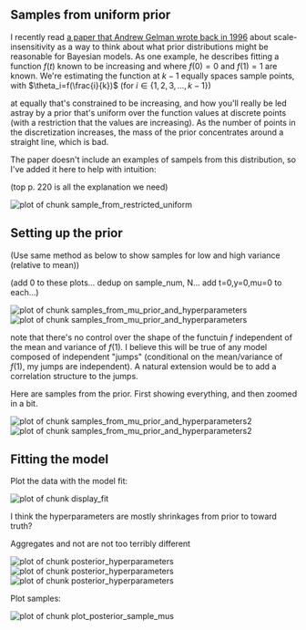 


## Samples from uniform prior

I recently read [a paper that Andrew Gelman wrote back in 1996](http://www.stat.columbia.edu/~gelman/research/published/deep.pdf) about scale-insensitivity as a way to think about what prior distributions might be reasonable for Bayesian models. As one example, he describes fitting a function $f(t)$ known to be increasing and where $f(0)=0$ and $f(1)=1$ are known. We're estimating the function at $k-1$ equally spaces sample points, with $\theta_i=f(\frac{i}{k})$ (for $i \in \{1,2,3,...,k-1\}$)

at equally that's constrained to be increasing, and how you'll really be led astray by a prior that's uniform over the function values at discrete points (with a restriction that the values are increasing). As the number of points in the discretization increases, the mass of the prior concentrates around a straight line, which is bad.


The paper doesn't include an examples of sampels from this distribution, so I've added it here to help with intuition:

(top p. 220 is all the explanation we need)

![plot of chunk sample_from_restricted_uniform](figure/sample_from_restricted_uniform.png) 

  


## Setting up the prior


(Use same method as below to show samples for low and high variance (relative to mean))

(add 0 to these plots... dedup on sample_num, N... add t=0,y=0,mu=0 to each...)

![plot of chunk samples_from_mu_prior_and_hyperparameters](figure/samples_from_mu_prior_and_hyperparameters1.png) ![plot of chunk samples_from_mu_prior_and_hyperparameters](figure/samples_from_mu_prior_and_hyperparameters2.png) 


note that there's no control over the shape of the functuin $f$ independent of the mean and variance of $f(1)$. I believe this will be true of any model composed of independent "jumps" (conditional on the mean/variance of $f(1)$, my jumps are independent). A natural extension would be to add a correlation structure to the jumps.

Here are samples from the prior. First showing everything, and then zoomed in a bit.

![plot of chunk samples_from_mu_prior_and_hyperparameters2](figure/samples_from_mu_prior_and_hyperparameters21.png) ![plot of chunk samples_from_mu_prior_and_hyperparameters2](figure/samples_from_mu_prior_and_hyperparameters22.png) 


## Fitting the model




Plot the data with the model fit:

![plot of chunk display_fit](figure/display_fit.png) 


I think the hyperparameters are mostly shrinkages from prior to toward truth?

Aggregates and not are not too terribly different

![plot of chunk posterior_hyperparameters](figure/posterior_hyperparameters1.png) ![plot of chunk posterior_hyperparameters](figure/posterior_hyperparameters2.png) ![plot of chunk posterior_hyperparameters](figure/posterior_hyperparameters3.png) 


Plot samples:

![plot of chunk plot_posterior_sample_mus](figure/plot_posterior_sample_mus.png) 

